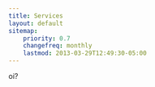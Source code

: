 ```yaml
---
title: Services
layout: default
sitemap:
    priority: 0.7
    changefreq: monthly
    lastmod: 2013-03-29T12:49:30-05:00
---
```

oi?
